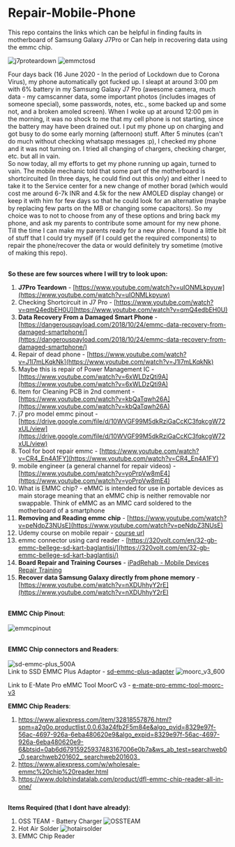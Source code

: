 # Repair-Mobile-Phone
This repo contains the links which can be helpful in finding faults in motherboard of Samsung Galaxy J7Pro or Can help in recovering data using the emmc chip. <br>

![j7proteardown](j7proteardown.jpg)
![emmctosd](emmctosd.jpg)

Four days back (16 June 2020 - In the period of Lockdown due to Corona Virus), my phone automatically got fucked up. I sleapt at around 3:00 pm with 6% battery in my Samsung Galaxy J7 Pro (awesome camera, much data - my camscanner data, some important photos (includes images of someone special), some passwords, notes, etc., some backed up and some not, and a broken amoled screen). When I woke up at around 12:00 pm in the morning, it was no shock to me that my cell phone is not starting, since the battery may have been drained out. I put my phone up on charging and got busy to do some early morning (afternoon) stuff. After 5 minutes (can't do much without checking whatsapp messages :p), I checked my phone and it was not turning on. I tried all changing of chargers, checking charger, etc. but all in vain.<br>
So now today, all my efforts to get my phone running up again, turned to vain. The mobile mechanic told that some part of the motherboard is shortcircuited (In three days, he could find out this only) and either I need to take it to the Service center for a new change of mother borad (which would cost me around 6-7k INR and 4.5k for the new AMOLED display change) or keep it with him for few days so that he could look for an alternative (maybe by replacing few parts on the MB or changing some capacitors). So my choice was to not to choose from any of these options and bring back my phone, and ask my parents to contribute some amount for my new phone. <br>
Till the time I can make my parents ready for a new phone. I found a little bit of stuff that I could try myself (if I could get the required components) to repair the phone/recover the data or would definitely try sometime (motive of making this repo). <br> <br>

**So these are few sources where I will try to look upon:** <br>
1. **J7Pro Teardown** - [https://www.youtube.com/watch?v=uIONMLkpyuw](https://www.youtube.com/watch?v=uIONMLkpyuw)
2. Checking Shortcircuit in J7 Pro - [https://www.youtube.com/watch?v=qmQ4edbEH0U](https://www.youtube.com/watch?v=qmQ4edbEH0U)
3. **Data Recovery From a Damaged Smart Phone** - [https://dangerouspayload.com/2018/10/24/emmc-data-recovery-from-damaged-smartphone/](https://dangerouspayload.com/2018/10/24/emmc-data-recovery-from-damaged-smartphone/)
4. Repair of dead phone - [https://www.youtube.com/watch?v=J1l7mLKqkNk](https://www.youtube.com/watch?v=J1l7mLKqkNk)
5. Maybe this is repair of Power Management IC - [https://www.youtube.com/watch?v=6xWLDzQti9A](https://www.youtube.com/watch?v=6xWLDzQti9A)
6. Item for Cleaning PCB in 2nd comment - [https://www.youtube.com/watch?v=kbQaTqwh26A](https://www.youtube.com/watch?v=kbQaTqwh26A)
7. j7 pro model emmc pinout - [https://drive.google.com/file/d/10WVGF99M5dkRziGaCcKC3fqkcgW72xUL/view](https://drive.google.com/file/d/10WVGF99M5dkRziGaCcKC3fqkcgW72xUL/view)
8. Tool for boot repair emmc - [https://www.youtube.com/watch?v=CR4_En4A1FY](https://www.youtube.com/watch?v=CR4_En4A1FY)
9. mobile engineer (a general channel for repair videos) - [https://www.youtube.com/watch?v=yoPrpVw8mE4](https://www.youtube.com/watch?v=yoPrpVw8mE4)
10. What is EMMC chip? - eMMC is intended for use in portable devices as main storage meaning that an eMMC chip is neither removable nor swappable. Think of eMMC as an MMC card soldered to the motherboard of a smartphone
11. **Removing and Reading emmc chip** - [https://www.youtube.com/watch?v=peNdpZ3NUsE](https://www.youtube.com/watch?v=peNdpZ3NUsE)
12. Udemy course on mobile repair - [course url](https://www.udemy.com/course/cell-phone-repair-samsung-captivate-infuse-skyrocket/?gclid=CjwKCAjwxLH3BRApEiwAqX9arQv8MsHe8kl0-42wyrN-0iTtpaO4wUqHVH6EyFsCDDkm-kL7M7gdzBoC9koQAvD_BwE&matchtype=e&utm_campaign=LongTail_la.EN_cc.INDIA&utm_content=deal4584&utm_medium=udemyads&utm_source=adwords&utm_term=_._ag_80573525473_._ad_387397585801_._kw_cell+phone+repair+class_._de_c_._dm__._pl__._ti_kwd-824631651298_._li_1007823_._pd__._)
13. emmc connector using card reader - [https://320volt.com/en/32-gb-emmc-bellege-sd-kart-baglantisi/](https://320volt.com/en/32-gb-emmc-bellege-sd-kart-baglantisi/)
14. **Board Repair and Training Courses** - [iPadRehab  - Mobile Devices Repair Training](https://www.ipadrehab.com/index.cfm?Page=Practical-Board-Repair-School)
15. **Recover data Samsung Galaxy directly from phone memory** - [https://www.youtube.com/watch?v=nXDUhhyY2rE](https://www.youtube.com/watch?v=nXDUhhyY2rE) <br> <br>

**EMMC Chip Pinout**: <br> <br>
![emmcpinout](emmcpinout.png) <br> <br>

**EMMC Chip connectors and Readers**: <br> <br>
![sd-emmc-plus_500A](sd-emmc-plus_500A.jpg) <br>
Link to SSD EMMC Plus Adaptor - [sd-emmc-plus-adapter](https://multi-com.eu/,details,id_pr,21681,key,sd-emmc-plus-adapter-model-se-p1,smenu,gsm.html)
![moorc_v3_600](moorc_v3_600.jpg) <br> 

Link to E-Mate Pro eMMC Tool MoorC v3 - [e-mate-pro-emmc-tool-moorc-v3](https://multi-com.eu/,details,id_pr,21886,key,e-mate-pro-emmc-tool-moorc-v3,smenu,gsm.html) <br>



**EMMC Chip Readers**:<br>
1. https://www.aliexpress.com/item/32818557876.html?spm=a2g0o.productlist.0.0.63a24fb2F5m84e&algo_pvid=8329e97f-56ac-4697-926a-6eba480620e9&algo_expid=8329e97f-56ac-4697-926a-6eba480620e9-6&btsid=0ab6d67915925937483167006e0b7a&ws_ab_test=searchweb0_0,searchweb201602_,searchweb201603_
2. https://www.aliexpress.com/w/wholesale-emmc%20chip%20reader.html
3. https://www.dolphindatalab.com/product/dfl-emmc-chip-reader-all-in-one/ <br> <br>


**Items Required (that I dont have already)**: <br>
1. OSS TEAM - Battery Charger
![OSSTEAM](OSSTEAM.jpg)
2. Hot Air Solder
![hotairsolder](hotairsolder.jpg)
3. EMMC Chip Reader
